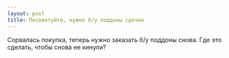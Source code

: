 ```yaml
---
layout: post 
title: Посоветуйте, нужно б/у поддоны срочно 
--- 
```

Сорвалась покупка, теперь нужно заказать б/у поддоны снова. Где это сделать, чтобы снова не кинули?